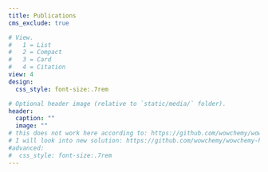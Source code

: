 ```yaml
---
title: Publications
cms_exclude: true

# View.
#   1 = List
#   2 = Compact
#   3 = Card
#   4 = Citation
view: 4
design:
  css_style: font-size:.7rem

# Optional header image (relative to `static/media/` folder).
header:
  caption: ""
  image: ""
# this does not work here according to: https://github.com/wowchemy/wowchemy-hugo-themes/issues/1975
# I will look into new solution: https://github.com/wowchemy/wowchemy-hugo-themes/commit/ad6e481c0aa6305c57d5a0c9f8403c1c96f4e99f
#advanced:
#  css_style: font-size:.7rem
---
```

